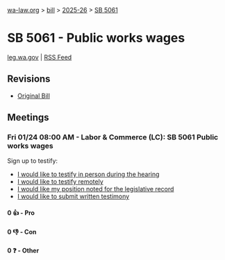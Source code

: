 [wa-law.org](/) > [bill](/bill/) > [2025-26](/bill/2025-26/) > [SB 5061](/bill/2025-26/sb/5061/)

# SB 5061 - Public works wages
[leg.wa.gov](https://app.leg.wa.gov/billsummary?BillNumber=5061&Year=2025&Initiative=false) | [RSS Feed](./rss.xml)

## Revisions
* [Original Bill](1/)

## Meetings
### Fri 01/24 08:00 AM - Labor & Commerce (LC): SB 5061 Public works wages
Sign up to testify:
* [I would like to testify in person during the hearing](https://app.leg.wa.gov/csi/Testifier/Add?chamber=House&mId=32440&aId=161809&caId=24787&tId=1)
* [I would like to testify remotely](https://app.leg.wa.gov/csi/Testifier/Add?chamber=House&mId=32440&aId=161809&caId=24787&tId=2)
* [I would like my position noted for the legislative record](https://app.leg.wa.gov/csi/Testifier/Add?chamber=House&mId=32440&aId=161809&caId=24787&tId=3)
* [I would like to submit written testimony](https://app.leg.wa.gov/csi/Testifier/Add?chamber=House&mId=32440&aId=161809&caId=24787&tId=4)

#### 0 👍 - Pro

#### 0 👎 - Con

#### 0 ❓ - Other
